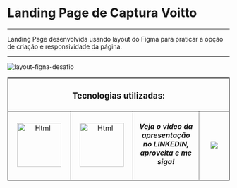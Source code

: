 <h1> Landing Page de Captura Voitto</h1>
<hr>
Landing Page desenvolvida usando layout do Figma para praticar a opção de criação e responsividade da página.
<hr>

![layout-figna-desafio](https://github.com/RicardoAlexandrejs/Landing-Page-figma01/assets/158041416/7a94f583-296b-4671-b379-c028914508f0)

<table border="1" align-"center">
        <tr align="center">
            <td colspan="4">
                <h3> Tecnologias utilizadas:</h3>
            </td>
        </tr>
        <tr align="center">
            <td width="300px"> <img src="https://mir-s3-cdn-cf.behance.net/project_modules/disp/07f72c191220227.65c7a120deb24.png"
                    alt="Html" width="100px"> </td>
            <td width="300px">
                <img src="https://mir-s3-cdn-cf.behance.net/project_modules/disp/155819191220227.65c7a120df32b.png"
                    alt="Html" width="100px">
            </td>
            <td width="300px">
                <h5> Veja o video da <br> apresentação <br> no LINKEDIN,<br> aproveita e me siga!</h5>
            </td>
            <td width="300px">
                <a href="https://www.linkedin.com/posts/ricardoalexandrejs_html-css-javascript-activity-7159672672765788160-tOiW?utm_source=share&utm_medium=member_desktop">
                    <img src="https://img.shields.io/badge/LinkedIn-0077B5?style=for-the-badge&logo=linkedin&logoColor=white"></a>
            </td>
        </tr>
    </table>
